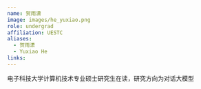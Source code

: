 ```yaml
---
name: 贺雨潇
image: images/he_yuxiao.png
role: undergrad
affiliation: UESTC
aliases:
  - 贺雨潇
  - Yuxiao He
links:
---
```


电子科技大学计算机技术专业硕士研究生在读，研究方向为对话大模型

